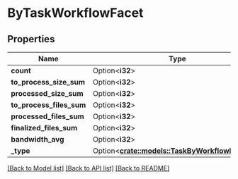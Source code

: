 # ByTaskWorkflowFacet

## Properties

Name | Type | Description | Notes
------------ | ------------- | ------------- | -------------
**count** | Option<**i32**> |  | [optional]
**to_process_size_sum** | Option<**i32**> |  | [optional]
**processed_size_sum** | Option<**i32**> |  | [optional]
**to_process_files_sum** | Option<**i32**> |  | [optional]
**processed_files_sum** | Option<**i32**> |  | [optional]
**finalized_files_sum** | Option<**i32**> |  | [optional]
**bandwidth_avg** | Option<**i32**> |  | [optional]
**_type** | Option<[**crate::models::TaskByWorkflowBuckets**](task_by_workflow_buckets.md)> |  | [optional]

[[Back to Model list]](../README.md#documentation-for-models) [[Back to API list]](../README.md#documentation-for-api-endpoints) [[Back to README]](../README.md)


